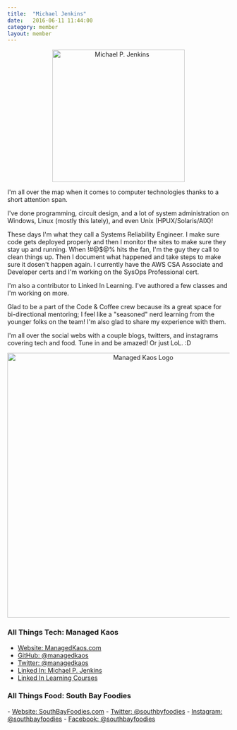 ```yaml
---
title:  "Michael Jenkins"
date:   2016-06-11 11:44:00
category: member
layout: member
---
```


<center><img src="http://managedkaos.com/wp-content/uploads/2016/06/headshot.jpg" alt="Michael P. Jenkins" style="width: 300px;"/></center>

I'm all over the map when it comes to computer technologies thanks to a short attention span.

I've done programming, circuit design, and a lot of system administration on Windows, Linux (mostly this lately), and even Unix (HPUX/Solaris/AIX)!

These days I'm what they call a Systems Reliability Engineer.  I make sure code gets deployed properly and then I monitor the sites to make sure they stay up and running.  When !#@$@% hits the fan, I'm the guy they call to clean things up.  Then I document what happened and take steps to make sure it dosen't happen again.  I currently have the AWS CSA Associate and Developer certs and I'm working on the SysOps Professional cert.

I'm also a contributor to Linked In Learning.  I've authored a few classes and I'm working on more.

Glad to be a part of the Code & Coffee crew because its a great space for bi-directional mentoring; I feel like a "seasoned" nerd learning from the younger folks on the team!  I'm also glad to share my experience with them.

I'm all over the social webs with a couple blogs, twitters, and instagrams covering tech and food.  Tune in and be amazed!  Or just LoL. :D

<center><a href="http://managedkaos.com"><img src="http://managedkaos.com/wp-content/uploads/2016/06/ManagedKaosL.png" alt="Managed Kaos Logo" style="width: 600px;"/></a></center>

<h3>All Things Tech: Managed Kaos</h3>

- <a href="http://managedkaos.com" target="_blank">Website: ManagedKaos.com</a>
- <a href="https://github.com/managedkaos" target="_blank">GitHub: @managedkaos</a>
- <a href="https://twitter.com/ManagedKaos" target="_blank">Twitter: @managedkaos</a>
- <a href="https://www.linkedin.com/in/michaelpjenkins" target="_blank">Linked In: Michael P. Jenkins</a>
- <a href="https://www.linkedin.com/learning/instructors/michael-jenkins" target="_blank">Linked In Learning Courses</a>

<h3>All Things Food: South Bay Foodies</h3>
- <a href="http://southbayfoodies.com.com">Website: SouthBayFoodies.com</a>
- <a href="https://twitter.com/southbayfoodies" target="_blank">Twitter: @southbyfoodies</a>
- <a href="https://instagram.com/southbayfoodies" target="_blank">Instagram: @southbayfoodies</a>
- <a href="https://www.facebook.com/southbayfoodies" target="_blank">Facebook: @southbayfoodies</a>
